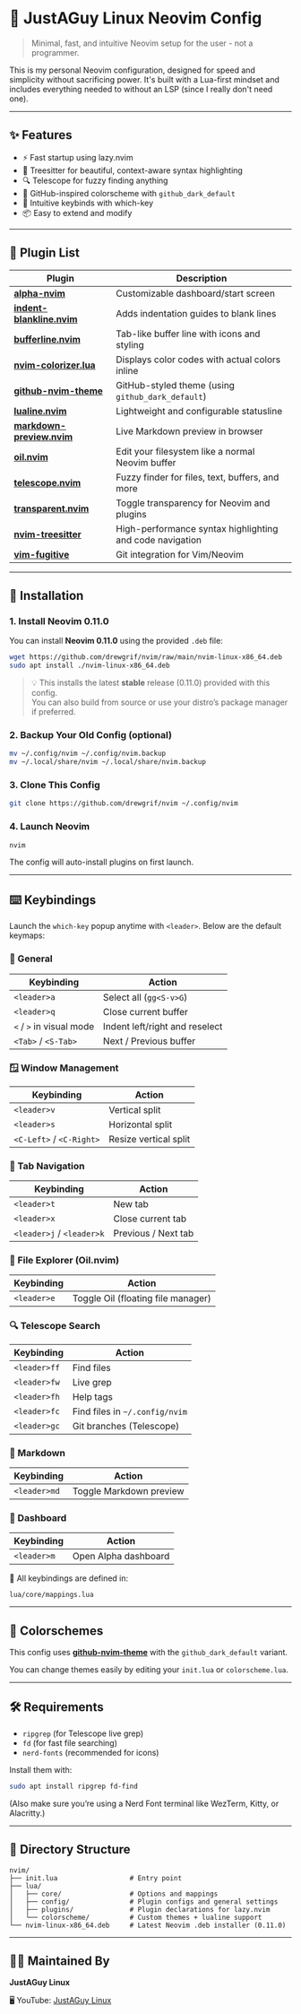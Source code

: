 # 🧠 JustAGuy Linux Neovim Config

> Minimal, fast, and intuitive Neovim setup for the user - not a programmer.

This is my personal Neovim configuration, designed for speed and simplicity without sacrificing power. It's built with a Lua-first mindset and includes everything needed to without an LSP (since I really don't need one).

---

## ✨ Features

- ⚡ Fast startup using lazy.nvim
- 🧠 Treesitter for beautiful, context-aware syntax highlighting
- 🔍 Telescope for fuzzy finding anything
- 🎨 GitHub-inspired colorscheme with `github_dark_default`
- 🧭 Intuitive keybinds with which-key
- 📦 Easy to extend and modify

---

## 🧩 Plugin List

| Plugin | Description |
|--------|-------------|
| [**alpha-nvim**](https://github.com/goolord/alpha-nvim) | Customizable dashboard/start screen |
| [**indent-blankline.nvim**](https://github.com/lukas-reineke/indent-blankline.nvim) | Adds indentation guides to blank lines |
| [**bufferline.nvim**](https://github.com/akinsho/bufferline.nvim) | Tab-like buffer line with icons and styling |
| [**nvim-colorizer.lua**](https://github.com/norcalli/nvim-colorizer.lua) | Displays color codes with actual colors inline |
| [**github-nvim-theme**](https://github.com/projekt0n/github-nvim-theme) | GitHub-styled theme (using `github_dark_default`) |
| [**lualine.nvim**](https://github.com/nvim-lualine/lualine.nvim) | Lightweight and configurable statusline |
| [**markdown-preview.nvim**](https://github.com/iamcco/markdown-preview.nvim) | Live Markdown preview in browser |
| [**oil.nvim**](https://github.com/stevearc/oil.nvim) | Edit your filesystem like a normal Neovim buffer |
| [**telescope.nvim**](https://github.com/nvim-telescope/telescope.nvim) | Fuzzy finder for files, text, buffers, and more |
| [**transparent.nvim**](https://github.com/xiyaowong/transparent.nvim) | Toggle transparency for Neovim and plugins |
| [**nvim-treesitter**](https://github.com/nvim-treesitter/nvim-treesitter) | High-performance syntax highlighting and code navigation |
| [**vim-fugitive**](https://github.com/tpope/vim-fugitive) | Git integration for Vim/Neovim |

---

## 🚀 Installation

### 1. Install Neovim 0.11.0

You can install **Neovim 0.11.0** using the provided `.deb` file:

```bash
wget https://github.com/drewgrif/nvim/raw/main/nvim-linux-x86_64.deb
sudo apt install ./nvim-linux-x86_64.deb
```

> 💡 This installs the latest **stable** release (0.11.0) provided with this config.  
> You can also build from source or use your distro’s package manager if preferred.

### 2. Backup Your Old Config (optional)

```bash
mv ~/.config/nvim ~/.config/nvim.backup
mv ~/.local/share/nvim ~/.local/share/nvim.backup
```

### 3. Clone This Config

```bash
git clone https://github.com/drewgrif/nvim ~/.config/nvim
```

### 4. Launch Neovim

```bash
nvim
```

The config will auto-install plugins on first launch.

---

## ⌨️ Keybindings

Launch the `which-key` popup anytime with `<leader>`. Below are the default keymaps:

### 🔁 General

| Keybinding | Action |
|------------|--------|
| `<leader>a` | Select all (`gg<S-v>G`) |
| `<leader>q` | Close current buffer |
| `<` / `>` in visual mode | Indent left/right and reselect |
| `<Tab>` / `<S-Tab>` | Next / Previous buffer |

### 🪟 Window Management

| Keybinding | Action |
|------------|--------|
| `<leader>v` | Vertical split |
| `<leader>s` | Horizontal split |
| `<C-Left>` / `<C-Right>` | Resize vertical split |

### 🧭 Tab Navigation

| Keybinding | Action |
|------------|--------|
| `<leader>t` | New tab |
| `<leader>x` | Close current tab |
| `<leader>j` / `<leader>k` | Previous / Next tab |

### 📁 File Explorer (Oil.nvim)

| Keybinding | Action |
|------------|--------|
| `<leader>e` | Toggle Oil (floating file manager) |

### 🔍 Telescope Search

| Keybinding | Action |
|------------|--------|
| `<leader>ff` | Find files |
| `<leader>fw` | Live grep |
| `<leader>fh` | Help tags |
| `<leader>fc` | Find files in `~/.config/nvim` |
| `<leader>gc` | Git branches (Telescope) |


### 📝 Markdown

| Keybinding | Action |
|------------|--------|
| `<leader>md` | Toggle Markdown preview |

### 🚀 Dashboard

| Keybinding | Action |
|------------|--------|
| `<leader>m` | Open Alpha dashboard |

🔧 All keybindings are defined in:

```
lua/core/mappings.lua
```

---

## 🎨 Colorschemes

This config uses [**github-nvim-theme**](https://github.com/projekt0n/github-nvim-theme) with the `github_dark_default` variant.

You can change themes easily by editing your `init.lua` or `colorscheme.lua`.

---

## 🛠 Requirements

- `ripgrep` (for Telescope live grep)
- `fd` (for fast file searching)
- `nerd-fonts` (recommended for icons)

Install them with:

```bash
sudo apt install ripgrep fd-find
```

(Also make sure you’re using a Nerd Font terminal like WezTerm, Kitty, or Alacritty.)

---

## 📁 Directory Structure

```text
nvim/
├── init.lua                  # Entry point
├── lua/
│   ├── core/                 # Options and mappings
│   ├── config/               # Plugin configs and general settings
│   ├── plugins/              # Plugin declarations for lazy.nvim
│   └── colorscheme/          # Custom themes + lualine support
└── nvim-linux-x86_64.deb     # Latest Neovim .deb installer (0.11.0)
```

---

## 🙋‍♂️ Maintained By

**JustAGuy Linux**

🖥️ YouTube: [JustAGuy Linux](https://youtube.com/@justaguylinux)  
